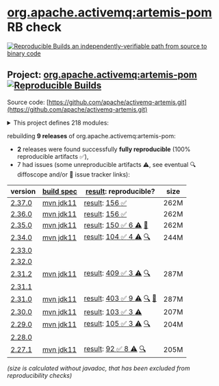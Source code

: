 [org.apache.activemq:artemis-pom](https://central.sonatype.com/artifact/org.apache.activemq/artemis-pom/versions) RB check
=======

[![Reproducible Builds](https://reproducible-builds.org/images/logos/rb.svg) an independently-verifiable path from source to binary code](https://reproducible-builds.org/)

## Project: [org.apache.activemq:artemis-pom](https://central.sonatype.com/artifact/org.apache.activemq/artemis-pom/versions) [![Reproducible Builds](https://img.shields.io/endpoint?url=https://raw.githubusercontent.com/jvm-repo-rebuild/reproducible-central/master/content/org/apache/activemq/artemis/badge.json)](https://github.com/jvm-repo-rebuild/reproducible-central/blob/master/content/org/apache/activemq/artemis/README.md)

Source code: [https://github.com/apache/activemq-artemis.git](https://github.com/apache/activemq-artemis.git)

<details><summary>This project defines 218 modules:</summary>

* [org.apache.activemq.examples.amqp:amqp](https://central.sonatype.com/artifact/org.apache.activemq.examples.amqp/amqp/2.37.0)
* [org.apache.activemq.examples.amqp:proton-clustered-cpp](https://central.sonatype.com/artifact/org.apache.activemq.examples.amqp/proton-clustered-cpp/2.37.0)
* [org.apache.activemq.examples.amqp:proton-ruby](https://central.sonatype.com/artifact/org.apache.activemq.examples.amqp/proton-ruby/2.37.0)
* [org.apache.activemq.examples.amqp:protoncpp](https://central.sonatype.com/artifact/org.apache.activemq.examples.amqp/protoncpp/2.37.0)
* [org.apache.activemq.examples.amqp:queue](https://central.sonatype.com/artifact/org.apache.activemq.examples.amqp/queue/2.37.0)
* [org.apache.activemq.examples.amqp:sasl-scram](https://central.sonatype.com/artifact/org.apache.activemq.examples.amqp/sasl-scram/2.37.0)
* [org.apache.activemq.examples.broker-connection:amqp-federation](https://central.sonatype.com/artifact/org.apache.activemq.examples.broker-connection/amqp-federation/2.37.0)
* [org.apache.activemq.examples.broker-connection:amqp-receiving-messages](https://central.sonatype.com/artifact/org.apache.activemq.examples.broker-connection/amqp-receiving-messages/2.37.0)
* [org.apache.activemq.examples.broker-connection:amqp-sending-messages](https://central.sonatype.com/artifact/org.apache.activemq.examples.broker-connection/amqp-sending-messages/2.37.0)
* [org.apache.activemq.examples.broker-connection:amqp-sending-messages-multicast](https://central.sonatype.com/artifact/org.apache.activemq.examples.broker-connection/amqp-sending-messages-multicast/2.37.0)
* [org.apache.activemq.examples.broker-connection:amqp-ssl-enabled](https://central.sonatype.com/artifact/org.apache.activemq.examples.broker-connection/amqp-ssl-enabled/2.37.0)
* [org.apache.activemq.examples.broker-connection:broker-connections](https://central.sonatype.com/artifact/org.apache.activemq.examples.broker-connection/broker-connections/2.37.0)
* [org.apache.activemq.examples.broker-connection:disaster-recovery](https://central.sonatype.com/artifact/org.apache.activemq.examples.broker-connection/disaster-recovery/2.37.0)
* [org.apache.activemq.examples.broker.camel:camel](https://central.sonatype.com/artifact/org.apache.activemq.examples.broker.camel/camel/2.37.0)
* [org.apache.activemq.examples.broker.camel:camel-broker](https://central.sonatype.com/artifact/org.apache.activemq.examples.broker.camel/camel-broker/2.37.0)
* [org.apache.activemq.examples.broker.camel:camel-war](https://central.sonatype.com/artifact/org.apache.activemq.examples.broker.camel/camel-war/2.37.0)
* [org.apache.activemq.examples.broker:auto-closeable](https://central.sonatype.com/artifact/org.apache.activemq.examples.broker/auto-closeable/2.37.0)
* [org.apache.activemq.examples.broker:broker-msg-auth-plugin](https://central.sonatype.com/artifact/org.apache.activemq.examples.broker/broker-msg-auth-plugin/2.37.0)
* [org.apache.activemq.examples.broker:broker-plugin](https://central.sonatype.com/artifact/org.apache.activemq.examples.broker/broker-plugin/2.37.0)
* [org.apache.activemq.examples.broker:browser](https://central.sonatype.com/artifact/org.apache.activemq.examples.broker/browser/2.37.0)
* [org.apache.activemq.examples.broker:cdi](https://central.sonatype.com/artifact/org.apache.activemq.examples.broker/cdi/2.37.0)
* [org.apache.activemq.examples.broker:client-kickoff](https://central.sonatype.com/artifact/org.apache.activemq.examples.broker/client-kickoff/2.37.0)
* [org.apache.activemq.examples.broker:completion-listener](https://central.sonatype.com/artifact/org.apache.activemq.examples.broker/completion-listener/2.37.0)
* [org.apache.activemq.examples.broker:consumer-rate-limit](https://central.sonatype.com/artifact/org.apache.activemq.examples.broker/consumer-rate-limit/2.37.0)
* [org.apache.activemq.examples.broker:context](https://central.sonatype.com/artifact/org.apache.activemq.examples.broker/context/2.37.0)
* [org.apache.activemq.examples.broker:core-bridge](https://central.sonatype.com/artifact/org.apache.activemq.examples.broker/core-bridge/2.37.0)
* [org.apache.activemq.examples.broker:database](https://central.sonatype.com/artifact/org.apache.activemq.examples.broker/database/2.37.0)
* [org.apache.activemq.examples.broker:dead-letter](https://central.sonatype.com/artifact/org.apache.activemq.examples.broker/dead-letter/2.37.0)
* [org.apache.activemq.examples.broker:delayed-redelivery](https://central.sonatype.com/artifact/org.apache.activemq.examples.broker/delayed-redelivery/2.37.0)
* [org.apache.activemq.examples.broker:divert](https://central.sonatype.com/artifact/org.apache.activemq.examples.broker/divert/2.37.0)
* [org.apache.activemq.examples.broker:durable-subscription](https://central.sonatype.com/artifact/org.apache.activemq.examples.broker/durable-subscription/2.37.0)
* [org.apache.activemq.examples.broker:embedded](https://central.sonatype.com/artifact/org.apache.activemq.examples.broker/embedded/2.37.0)
* [org.apache.activemq.examples.broker:embedded-simple](https://central.sonatype.com/artifact/org.apache.activemq.examples.broker/embedded-simple/2.37.0)
* [org.apache.activemq.examples.broker:exclusive-queue](https://central.sonatype.com/artifact/org.apache.activemq.examples.broker/exclusive-queue/2.37.0)
* [org.apache.activemq.examples.broker:expiry](https://central.sonatype.com/artifact/org.apache.activemq.examples.broker/expiry/2.37.0)
* [org.apache.activemq.examples.broker:http-transport](https://central.sonatype.com/artifact/org.apache.activemq.examples.broker/http-transport/2.37.0)
* [org.apache.activemq.examples.broker:instantiate-connection-factory](https://central.sonatype.com/artifact/org.apache.activemq.examples.broker/instantiate-connection-factory/2.37.0)
* [org.apache.activemq.examples.broker:interceptor](https://central.sonatype.com/artifact/org.apache.activemq.examples.broker/interceptor/2.37.0)
* [org.apache.activemq.examples.broker:interceptor-amqp](https://central.sonatype.com/artifact/org.apache.activemq.examples.broker/interceptor-amqp/2.37.0)
* [org.apache.activemq.examples.broker:interceptor-client](https://central.sonatype.com/artifact/org.apache.activemq.examples.broker/interceptor-client/2.37.0)
* [org.apache.activemq.examples.broker:interceptor-mqtt](https://central.sonatype.com/artifact/org.apache.activemq.examples.broker/interceptor-mqtt/2.37.0)
* [org.apache.activemq.examples.broker:jms-bridge](https://central.sonatype.com/artifact/org.apache.activemq.examples.broker/jms-bridge/2.37.0)
* [org.apache.activemq.examples.broker:jms-examples](https://central.sonatype.com/artifact/org.apache.activemq.examples.broker/jms-examples/2.37.0)
* [org.apache.activemq.examples.broker:jmx](https://central.sonatype.com/artifact/org.apache.activemq.examples.broker/jmx/2.37.0)
* [org.apache.activemq.examples.broker:jmx-ssl](https://central.sonatype.com/artifact/org.apache.activemq.examples.broker/jmx-ssl/2.37.0)
* [org.apache.activemq.examples.broker:large-message](https://central.sonatype.com/artifact/org.apache.activemq.examples.broker/large-message/2.37.0)
* [org.apache.activemq.examples.broker:last-value-queue](https://central.sonatype.com/artifact/org.apache.activemq.examples.broker/last-value-queue/2.37.0)
* [org.apache.activemq.examples.broker:management](https://central.sonatype.com/artifact/org.apache.activemq.examples.broker/management/2.37.0)
* [org.apache.activemq.examples.broker:management-notifications](https://central.sonatype.com/artifact/org.apache.activemq.examples.broker/management-notifications/2.37.0)
* [org.apache.activemq.examples.broker:message-counters](https://central.sonatype.com/artifact/org.apache.activemq.examples.broker/message-counters/2.37.0)
* [org.apache.activemq.examples.broker:message-group](https://central.sonatype.com/artifact/org.apache.activemq.examples.broker/message-group/2.37.0)
* [org.apache.activemq.examples.broker:message-group2](https://central.sonatype.com/artifact/org.apache.activemq.examples.broker/message-group2/2.37.0)
* [org.apache.activemq.examples.broker:message-priority](https://central.sonatype.com/artifact/org.apache.activemq.examples.broker/message-priority/2.37.0)
* [org.apache.activemq.examples.broker:netty-openssl](https://central.sonatype.com/artifact/org.apache.activemq.examples.broker/netty-openssl/2.37.0)
* [org.apache.activemq.examples.broker:no-consumer-buffering](https://central.sonatype.com/artifact/org.apache.activemq.examples.broker/no-consumer-buffering/2.37.0)
* [org.apache.activemq.examples.broker:opentelemetry](https://central.sonatype.com/artifact/org.apache.activemq.examples.broker/opentelemetry/2.37.0)
* [org.apache.activemq.examples.broker:paging](https://central.sonatype.com/artifact/org.apache.activemq.examples.broker/paging/2.37.0)
* [org.apache.activemq.examples.broker:pre-acknowledge](https://central.sonatype.com/artifact/org.apache.activemq.examples.broker/pre-acknowledge/2.37.0)
* [org.apache.activemq.examples.broker:producer-rate-limit](https://central.sonatype.com/artifact/org.apache.activemq.examples.broker/producer-rate-limit/2.37.0)
* [org.apache.activemq.examples.broker:queue](https://central.sonatype.com/artifact/org.apache.activemq.examples.broker/queue/2.37.0)
* [org.apache.activemq.examples.broker:queue-jakarta](https://central.sonatype.com/artifact/org.apache.activemq.examples.broker/queue-jakarta/2.37.0)
* [org.apache.activemq.examples.broker:queue-requestor](https://central.sonatype.com/artifact/org.apache.activemq.examples.broker/queue-requestor/2.37.0)
* [org.apache.activemq.examples.broker:queue-selector](https://central.sonatype.com/artifact/org.apache.activemq.examples.broker/queue-selector/2.37.0)
* [org.apache.activemq.examples.broker:reattach-node](https://central.sonatype.com/artifact/org.apache.activemq.examples.broker/reattach-node/2.37.0)
* [org.apache.activemq.examples.broker:request-reply](https://central.sonatype.com/artifact/org.apache.activemq.examples.broker/request-reply/2.37.0)
* [org.apache.activemq.examples.broker:scheduled-message](https://central.sonatype.com/artifact/org.apache.activemq.examples.broker/scheduled-message/2.37.0)
* [org.apache.activemq.examples.broker:security](https://central.sonatype.com/artifact/org.apache.activemq.examples.broker/security/2.37.0)
* [org.apache.activemq.examples.broker:security-keycloak](https://central.sonatype.com/artifact/org.apache.activemq.examples.broker/security-keycloak/2.37.0)
* [org.apache.activemq.examples.broker:security-ldap](https://central.sonatype.com/artifact/org.apache.activemq.examples.broker/security-ldap/2.37.0)
* [org.apache.activemq.examples.broker:security-manager](https://central.sonatype.com/artifact/org.apache.activemq.examples.broker/security-manager/2.37.0)
* [org.apache.activemq.examples.broker:send-acknowledgements](https://central.sonatype.com/artifact/org.apache.activemq.examples.broker/send-acknowledgements/2.37.0)
* [org.apache.activemq.examples.broker:shared-consumer](https://central.sonatype.com/artifact/org.apache.activemq.examples.broker/shared-consumer/2.37.0)
* [org.apache.activemq.examples.broker:slow-consumer](https://central.sonatype.com/artifact/org.apache.activemq.examples.broker/slow-consumer/2.37.0)
* [org.apache.activemq.examples.broker:spring-boot-integration](https://central.sonatype.com/artifact/org.apache.activemq.examples.broker/spring-boot-integration/2.37.0)
* [org.apache.activemq.examples.broker:spring-integration](https://central.sonatype.com/artifact/org.apache.activemq.examples.broker/spring-integration/2.37.0)
* [org.apache.activemq.examples.broker:ssl-enabled](https://central.sonatype.com/artifact/org.apache.activemq.examples.broker/ssl-enabled/2.37.0)
* [org.apache.activemq.examples.broker:ssl-enabled-crl-mqtt](https://central.sonatype.com/artifact/org.apache.activemq.examples.broker/ssl-enabled-crl-mqtt/2.37.0)
* [org.apache.activemq.examples.broker:ssl-enabled-dual-authentication](https://central.sonatype.com/artifact/org.apache.activemq.examples.broker/ssl-enabled-dual-authentication/2.37.0)
* [org.apache.activemq.examples.broker:static-selector](https://central.sonatype.com/artifact/org.apache.activemq.examples.broker/static-selector/2.37.0)
* [org.apache.activemq.examples.broker:temp-queue](https://central.sonatype.com/artifact/org.apache.activemq.examples.broker/temp-queue/2.37.0)
* [org.apache.activemq.examples.broker:topic](https://central.sonatype.com/artifact/org.apache.activemq.examples.broker/topic/2.37.0)
* [org.apache.activemq.examples.broker:topic-hierarchies](https://central.sonatype.com/artifact/org.apache.activemq.examples.broker/topic-hierarchies/2.37.0)
* [org.apache.activemq.examples.broker:topic-selector1](https://central.sonatype.com/artifact/org.apache.activemq.examples.broker/topic-selector1/2.37.0)
* [org.apache.activemq.examples.broker:topic-selector2](https://central.sonatype.com/artifact/org.apache.activemq.examples.broker/topic-selector2/2.37.0)
* [org.apache.activemq.examples.broker:transactional](https://central.sonatype.com/artifact/org.apache.activemq.examples.broker/transactional/2.37.0)
* [org.apache.activemq.examples.broker:xa-heuristic](https://central.sonatype.com/artifact/org.apache.activemq.examples.broker/xa-heuristic/2.37.0)
* [org.apache.activemq.examples.broker:xa-receive](https://central.sonatype.com/artifact/org.apache.activemq.examples.broker/xa-receive/2.37.0)
* [org.apache.activemq.examples.broker:xa-send](https://central.sonatype.com/artifact/org.apache.activemq.examples.broker/xa-send/2.37.0)
* [org.apache.activemq.examples.clustered:broker-clustered](https://central.sonatype.com/artifact/org.apache.activemq.examples.clustered/broker-clustered/2.37.0)
* [org.apache.activemq.examples.clustered:broker-features](https://central.sonatype.com/artifact/org.apache.activemq.examples.clustered/broker-features/2.37.0)
* [org.apache.activemq.examples.clustered:client-side-load-balancing](https://central.sonatype.com/artifact/org.apache.activemq.examples.clustered/client-side-load-balancing/2.37.0)
* [org.apache.activemq.examples.clustered:clustered-durable-subscription](https://central.sonatype.com/artifact/org.apache.activemq.examples.clustered/clustered-durable-subscription/2.37.0)
* [org.apache.activemq.examples.clustered:clustered-grouping](https://central.sonatype.com/artifact/org.apache.activemq.examples.clustered/clustered-grouping/2.37.0)
* [org.apache.activemq.examples.clustered:clustered-jgroups](https://central.sonatype.com/artifact/org.apache.activemq.examples.clustered/clustered-jgroups/2.37.0)
* [org.apache.activemq.examples.clustered:clustered-queue](https://central.sonatype.com/artifact/org.apache.activemq.examples.clustered/clustered-queue/2.37.0)
* [org.apache.activemq.examples.clustered:clustered-static-discovery](https://central.sonatype.com/artifact/org.apache.activemq.examples.clustered/clustered-static-discovery/2.37.0)
* [org.apache.activemq.examples.clustered:clustered-static-discovery-uri](https://central.sonatype.com/artifact/org.apache.activemq.examples.clustered/clustered-static-discovery-uri/2.37.0)
* [org.apache.activemq.examples.clustered:clustered-static-oneway](https://central.sonatype.com/artifact/org.apache.activemq.examples.clustered/clustered-static-oneway/2.37.0)
* [org.apache.activemq.examples.clustered:clustered-topic](https://central.sonatype.com/artifact/org.apache.activemq.examples.clustered/clustered-topic/2.37.0)
* [org.apache.activemq.examples.clustered:clustered-topic-uri](https://central.sonatype.com/artifact/org.apache.activemq.examples.clustered/clustered-topic-uri/2.37.0)
* [org.apache.activemq.examples.clustered:queue-message-redistribution](https://central.sonatype.com/artifact/org.apache.activemq.examples.clustered/queue-message-redistribution/2.37.0)
* [org.apache.activemq.examples.clustered:shared-storage-static-cluster](https://central.sonatype.com/artifact/org.apache.activemq.examples.clustered/shared-storage-static-cluster/2.37.0)
* [org.apache.activemq.examples.clustered:symmetric-cluster](https://central.sonatype.com/artifact/org.apache.activemq.examples.clustered/symmetric-cluster/2.37.0)
* [org.apache.activemq.examples.failover:application-layer-failover](https://central.sonatype.com/artifact/org.apache.activemq.examples.failover/application-layer-failover/2.37.0)
* [org.apache.activemq.examples.failover:broker-failover](https://central.sonatype.com/artifact/org.apache.activemq.examples.failover/broker-failover/2.37.0)
* [org.apache.activemq.examples.failover:client-side-failoverlistener](https://central.sonatype.com/artifact/org.apache.activemq.examples.failover/client-side-failoverlistener/2.37.0)
* [org.apache.activemq.examples.failover:colocated-failover](https://central.sonatype.com/artifact/org.apache.activemq.examples.failover/colocated-failover/2.37.0)
* [org.apache.activemq.examples.failover:colocated-failover-scale-down](https://central.sonatype.com/artifact/org.apache.activemq.examples.failover/colocated-failover-scale-down/2.37.0)
* [org.apache.activemq.examples.failover:ha-policy-autobackup](https://central.sonatype.com/artifact/org.apache.activemq.examples.failover/ha-policy-autobackup/2.37.0)
* [org.apache.activemq.examples.failover:multiple-failover](https://central.sonatype.com/artifact/org.apache.activemq.examples.failover/multiple-failover/2.37.0)
* [org.apache.activemq.examples.failover:multiple-failover-failback](https://central.sonatype.com/artifact/org.apache.activemq.examples.failover/multiple-failover-failback/2.37.0)
* [org.apache.activemq.examples.failover:non-transaction-failover](https://central.sonatype.com/artifact/org.apache.activemq.examples.failover/non-transaction-failover/2.37.0)
* [org.apache.activemq.examples.failover:replicated-failback](https://central.sonatype.com/artifact/org.apache.activemq.examples.failover/replicated-failback/2.37.0)
* [org.apache.activemq.examples.failover:replicated-failback-static](https://central.sonatype.com/artifact/org.apache.activemq.examples.failover/replicated-failback-static/2.37.0)
* [org.apache.activemq.examples.failover:replicated-multiple-failover](https://central.sonatype.com/artifact/org.apache.activemq.examples.failover/replicated-multiple-failover/2.37.0)
* [org.apache.activemq.examples.failover:replicated-transaction-failover](https://central.sonatype.com/artifact/org.apache.activemq.examples.failover/replicated-transaction-failover/2.37.0)
* [org.apache.activemq.examples.failover:scale-down](https://central.sonatype.com/artifact/org.apache.activemq.examples.failover/scale-down/2.37.0)
* [org.apache.activemq.examples.failover:stop-server-failover](https://central.sonatype.com/artifact/org.apache.activemq.examples.failover/stop-server-failover/2.37.0)
* [org.apache.activemq.examples.failover:transaction-failover](https://central.sonatype.com/artifact/org.apache.activemq.examples.failover/transaction-failover/2.37.0)
* [org.apache.activemq.examples.failover:zookeeper-single-pair-failback](https://central.sonatype.com/artifact/org.apache.activemq.examples.failover/zookeeper-single-pair-failback/2.37.0)
* [org.apache.activemq.examples.federation:broker-federation](https://central.sonatype.com/artifact/org.apache.activemq.examples.federation/broker-federation/2.37.0)
* [org.apache.activemq.examples.federation:federated-address](https://central.sonatype.com/artifact/org.apache.activemq.examples.federation/federated-address/2.37.0)
* [org.apache.activemq.examples.federation:federated-address-divert](https://central.sonatype.com/artifact/org.apache.activemq.examples.federation/federated-address-divert/2.37.0)
* [org.apache.activemq.examples.federation:federated-address-downstream](https://central.sonatype.com/artifact/org.apache.activemq.examples.federation/federated-address-downstream/2.37.0)
* [org.apache.activemq.examples.federation:federated-address-downstream-upstream](https://central.sonatype.com/artifact/org.apache.activemq.examples.federation/federated-address-downstream-upstream/2.37.0)
* [org.apache.activemq.examples.federation:federated-queue](https://central.sonatype.com/artifact/org.apache.activemq.examples.federation/federated-queue/2.37.0)
* [org.apache.activemq.examples.federation:federated-queue-downstream](https://central.sonatype.com/artifact/org.apache.activemq.examples.federation/federated-queue-downstream/2.37.0)
* [org.apache.activemq.examples.federation:federated-queue-downstream-upstream](https://central.sonatype.com/artifact/org.apache.activemq.examples.federation/federated-queue-downstream-upstream/2.37.0)
* [org.apache.activemq.examples.modules:artemis-jakarta-rar](https://central.sonatype.com/artifact/org.apache.activemq.examples.modules/artemis-jakarta-rar/2.37.0)
* [org.apache.activemq.examples.modules:artemis-jms-bridge](https://central.sonatype.com/artifact/org.apache.activemq.examples.modules/artemis-jms-bridge/2.37.0)
* [org.apache.activemq.examples.modules:artemis-rar](https://central.sonatype.com/artifact/org.apache.activemq.examples.modules/artemis-rar/2.37.0)
* [org.apache.activemq.examples.modules:artemis-tomcat-jndi-resources-sample](https://central.sonatype.com/artifact/org.apache.activemq.examples.modules/artemis-tomcat-jndi-resources-sample/2.37.0)
* [org.apache.activemq.examples.modules:broker-modules](https://central.sonatype.com/artifact/org.apache.activemq.examples.modules/broker-modules/2.37.0)
* [org.apache.activemq.examples.modules:inter-broker-bridge-pom](https://central.sonatype.com/artifact/org.apache.activemq.examples.modules/inter-broker-bridge-pom/2.37.0)
* [org.apache.activemq.examples.mqtt:clustered-queue-mqtt](https://central.sonatype.com/artifact/org.apache.activemq.examples.mqtt/clustered-queue-mqtt/2.37.0)
* [org.apache.activemq.examples.mqtt:mqtt-examples](https://central.sonatype.com/artifact/org.apache.activemq.examples.mqtt/mqtt-examples/2.37.0)
* [org.apache.activemq.examples.mqtt:publish-subscribe](https://central.sonatype.com/artifact/org.apache.activemq.examples.mqtt/publish-subscribe/2.37.0)
* [org.apache.activemq.examples.openwire:chat-example](https://central.sonatype.com/artifact/org.apache.activemq.examples.openwire/chat-example/2.37.0)
* [org.apache.activemq.examples.openwire:message-listener](https://central.sonatype.com/artifact/org.apache.activemq.examples.openwire/message-listener/2.37.0)
* [org.apache.activemq.examples.openwire:message-recovery](https://central.sonatype.com/artifact/org.apache.activemq.examples.openwire/message-recovery/2.37.0)
* [org.apache.activemq.examples.openwire:openwire-examples](https://central.sonatype.com/artifact/org.apache.activemq.examples.openwire/openwire-examples/2.37.0)
* [org.apache.activemq.examples.openwire:queue-openwire](https://central.sonatype.com/artifact/org.apache.activemq.examples.openwire/queue-openwire/2.37.0)
* [org.apache.activemq.examples.openwire:virtual-topic-mapping](https://central.sonatype.com/artifact/org.apache.activemq.examples.openwire/virtual-topic-mapping/2.37.0)
* [org.apache.activemq.examples.protocols:protocols](https://central.sonatype.com/artifact/org.apache.activemq.examples.protocols/protocols/2.37.0)
* [org.apache.activemq.examples.soak:artemis-jms-soak-example](https://central.sonatype.com/artifact/org.apache.activemq.examples.soak/artemis-jms-soak-example/2.37.0)
* [org.apache.activemq.examples.soak:openwire-perf](https://central.sonatype.com/artifact/org.apache.activemq.examples.soak/openwire-perf/2.37.0)
* [org.apache.activemq.examples.soak:perf-root](https://central.sonatype.com/artifact/org.apache.activemq.examples.soak/perf-root/2.37.0)
* [org.apache.activemq.examples.stomp:stomp](https://central.sonatype.com/artifact/org.apache.activemq.examples.stomp/stomp/2.37.0)
* [org.apache.activemq.examples.stomp:stomp-dual-authentication](https://central.sonatype.com/artifact/org.apache.activemq.examples.stomp/stomp-dual-authentication/2.37.0)
* [org.apache.activemq.examples.stomp:stomp-embedded-interceptor](https://central.sonatype.com/artifact/org.apache.activemq.examples.stomp/stomp-embedded-interceptor/2.37.0)
* [org.apache.activemq.examples.stomp:stomp-examples](https://central.sonatype.com/artifact/org.apache.activemq.examples.stomp/stomp-examples/2.37.0)
* [org.apache.activemq.examples.stomp:stomp-jms](https://central.sonatype.com/artifact/org.apache.activemq.examples.stomp/stomp-jms/2.37.0)
* [org.apache.activemq.examples.stomp:stomp-websockets](https://central.sonatype.com/artifact/org.apache.activemq.examples.stomp/stomp-websockets/2.37.0)
* [org.apache.activemq.examples.stomp:stomp1.1](https://central.sonatype.com/artifact/org.apache.activemq.examples.stomp/stomp1.1/2.37.0)
* [org.apache.activemq.examples.stomp:stomp1.2](https://central.sonatype.com/artifact/org.apache.activemq.examples.stomp/stomp1.2/2.37.0)
* [org.apache.activemq.examples:artemis-examples](https://central.sonatype.com/artifact/org.apache.activemq.examples/artemis-examples/2.37.0)
* [org.apache.activemq.examples:connection-router](https://central.sonatype.com/artifact/org.apache.activemq.examples/connection-router/2.37.0)
* [org.apache.activemq.examples:evenly-redirect](https://central.sonatype.com/artifact/org.apache.activemq.examples/evenly-redirect/2.37.0)
* [org.apache.activemq.examples:symmetric-redirect](https://central.sonatype.com/artifact/org.apache.activemq.examples/symmetric-redirect/2.37.0)
* [org.apache.activemq.examples:symmetric-simple](https://central.sonatype.com/artifact/org.apache.activemq.examples/symmetric-simple/2.37.0)
* [org.apache.activemq:activemq-branding](https://central.sonatype.com/artifact/org.apache.activemq/activemq-branding/2.37.0)
* [org.apache.activemq:apache-artemis](https://central.sonatype.com/artifact/org.apache.activemq/apache-artemis/2.37.0)
* [org.apache.activemq:artemis-amqp-protocol](https://central.sonatype.com/artifact/org.apache.activemq/artemis-amqp-protocol/2.37.0)
* [org.apache.activemq:artemis-bom](https://central.sonatype.com/artifact/org.apache.activemq/artemis-bom/2.37.0)
* [org.apache.activemq:artemis-boot](https://central.sonatype.com/artifact/org.apache.activemq/artemis-boot/2.37.0)
* [org.apache.activemq:artemis-cdi-client](https://central.sonatype.com/artifact/org.apache.activemq/artemis-cdi-client/2.37.0)
* [org.apache.activemq:artemis-cli](https://central.sonatype.com/artifact/org.apache.activemq/artemis-cli/2.37.0)
* [org.apache.activemq:artemis-commons](https://central.sonatype.com/artifact/org.apache.activemq/artemis-commons/2.37.0)
* [org.apache.activemq:artemis-console](https://central.sonatype.com/artifact/org.apache.activemq/artemis-console/2.37.0)
* [org.apache.activemq:artemis-core-client](https://central.sonatype.com/artifact/org.apache.activemq/artemis-core-client/2.37.0)
* [org.apache.activemq:artemis-core-client-all](https://central.sonatype.com/artifact/org.apache.activemq/artemis-core-client-all/2.37.0)
* [org.apache.activemq:artemis-core-client-osgi](https://central.sonatype.com/artifact/org.apache.activemq/artemis-core-client-osgi/2.37.0)
* [org.apache.activemq:artemis-dto](https://central.sonatype.com/artifact/org.apache.activemq/artemis-dto/2.37.0)
* [org.apache.activemq:artemis-features](https://central.sonatype.com/artifact/org.apache.activemq/artemis-features/2.37.0)
* [org.apache.activemq:artemis-hawtio-pom](https://central.sonatype.com/artifact/org.apache.activemq/artemis-hawtio-pom/2.37.0)
* [org.apache.activemq:artemis-hornetq-protocol](https://central.sonatype.com/artifact/org.apache.activemq/artemis-hornetq-protocol/2.37.0)
* [org.apache.activemq:artemis-hqclient-protocol](https://central.sonatype.com/artifact/org.apache.activemq/artemis-hqclient-protocol/2.37.0)
* [org.apache.activemq:artemis-image](https://central.sonatype.com/artifact/org.apache.activemq/artemis-image/2.37.0)
* [org.apache.activemq:artemis-image-examples](https://central.sonatype.com/artifact/org.apache.activemq/artemis-image-examples/2.37.0)
* [org.apache.activemq:artemis-jakarta-client](https://central.sonatype.com/artifact/org.apache.activemq/artemis-jakarta-client/2.37.0)
* [org.apache.activemq:artemis-jakarta-client-all](https://central.sonatype.com/artifact/org.apache.activemq/artemis-jakarta-client-all/2.37.0)
* [org.apache.activemq:artemis-jakarta-openwire-protocol](https://central.sonatype.com/artifact/org.apache.activemq/artemis-jakarta-openwire-protocol/2.37.0)
* [org.apache.activemq:artemis-jakarta-ra](https://central.sonatype.com/artifact/org.apache.activemq/artemis-jakarta-ra/2.37.0)
* [org.apache.activemq:artemis-jakarta-server](https://central.sonatype.com/artifact/org.apache.activemq/artemis-jakarta-server/2.37.0)
* [org.apache.activemq:artemis-jakarta-service-extensions](https://central.sonatype.com/artifact/org.apache.activemq/artemis-jakarta-service-extensions/2.37.0)
* [org.apache.activemq:artemis-jdbc-store](https://central.sonatype.com/artifact/org.apache.activemq/artemis-jdbc-store/2.37.0)
* [org.apache.activemq:artemis-jms-client](https://central.sonatype.com/artifact/org.apache.activemq/artemis-jms-client/2.37.0)
* [org.apache.activemq:artemis-jms-client-all](https://central.sonatype.com/artifact/org.apache.activemq/artemis-jms-client-all/2.37.0)
* [org.apache.activemq:artemis-jms-client-osgi](https://central.sonatype.com/artifact/org.apache.activemq/artemis-jms-client-osgi/2.37.0)
* [org.apache.activemq:artemis-jms-server](https://central.sonatype.com/artifact/org.apache.activemq/artemis-jms-server/2.37.0)
* [org.apache.activemq:artemis-journal](https://central.sonatype.com/artifact/org.apache.activemq/artemis-journal/2.37.0)
* [org.apache.activemq:artemis-junit](https://central.sonatype.com/artifact/org.apache.activemq/artemis-junit/2.37.0)
* [org.apache.activemq:artemis-junit-5](https://central.sonatype.com/artifact/org.apache.activemq/artemis-junit-5/2.37.0)
* [org.apache.activemq:artemis-junit-commons](https://central.sonatype.com/artifact/org.apache.activemq/artemis-junit-commons/2.37.0)
* [org.apache.activemq:artemis-junit-parent](https://central.sonatype.com/artifact/org.apache.activemq/artemis-junit-parent/2.37.0)
* [org.apache.activemq:artemis-lockmanager](https://central.sonatype.com/artifact/org.apache.activemq/artemis-lockmanager/2.37.0)
* [org.apache.activemq:artemis-lockmanager-api](https://central.sonatype.com/artifact/org.apache.activemq/artemis-lockmanager-api/2.37.0)
* [org.apache.activemq:artemis-lockmanager-ri](https://central.sonatype.com/artifact/org.apache.activemq/artemis-lockmanager-ri/2.37.0)
* [org.apache.activemq:artemis-log-annotation-processor](https://central.sonatype.com/artifact/org.apache.activemq/artemis-log-annotation-processor/2.37.0)
* [org.apache.activemq:artemis-maven-plugin](https://central.sonatype.com/artifact/org.apache.activemq/artemis-maven-plugin/2.37.0)
* [org.apache.activemq:artemis-mqtt-protocol](https://central.sonatype.com/artifact/org.apache.activemq/artemis-mqtt-protocol/2.37.0)
* [org.apache.activemq:artemis-openwire-protocol](https://central.sonatype.com/artifact/org.apache.activemq/artemis-openwire-protocol/2.37.0)
* [org.apache.activemq:artemis-plugin](https://central.sonatype.com/artifact/org.apache.activemq/artemis-plugin/2.37.0)
* [org.apache.activemq:artemis-pom](https://central.sonatype.com/artifact/org.apache.activemq/artemis-pom/2.37.0)
* [org.apache.activemq:artemis-project](https://central.sonatype.com/artifact/org.apache.activemq/artemis-project/2.37.0)
* [org.apache.activemq:artemis-protocols](https://central.sonatype.com/artifact/org.apache.activemq/artemis-protocols/2.37.0)
* [org.apache.activemq:artemis-quorum-api](https://central.sonatype.com/artifact/org.apache.activemq/artemis-quorum-api/2.37.0)
* [org.apache.activemq:artemis-quorum-ri](https://central.sonatype.com/artifact/org.apache.activemq/artemis-quorum-ri/2.37.0)
* [org.apache.activemq:artemis-ra](https://central.sonatype.com/artifact/org.apache.activemq/artemis-ra/2.37.0)
* [org.apache.activemq:artemis-selector](https://central.sonatype.com/artifact/org.apache.activemq/artemis-selector/2.37.0)
* [org.apache.activemq:artemis-server](https://central.sonatype.com/artifact/org.apache.activemq/artemis-server/2.37.0)
* [org.apache.activemq:artemis-server-osgi](https://central.sonatype.com/artifact/org.apache.activemq/artemis-server-osgi/2.37.0)
* [org.apache.activemq:artemis-service-extensions](https://central.sonatype.com/artifact/org.apache.activemq/artemis-service-extensions/2.37.0)
* [org.apache.activemq:artemis-spring-integration](https://central.sonatype.com/artifact/org.apache.activemq/artemis-spring-integration/2.37.0)
* [org.apache.activemq:artemis-stomp-protocol](https://central.sonatype.com/artifact/org.apache.activemq/artemis-stomp-protocol/2.37.0)
* [org.apache.activemq:artemis-unit-test-support](https://central.sonatype.com/artifact/org.apache.activemq/artemis-unit-test-support/2.37.0)
* [org.apache.activemq:artemis-web](https://central.sonatype.com/artifact/org.apache.activemq/artemis-web/2.37.0)
* [org.apache.activemq:artemis-website](https://central.sonatype.com/artifact/org.apache.activemq/artemis-website/2.37.0)
</details>

rebuilding **9 releases** of org.apache.activemq:artemis-pom:
- **2** releases were found successfully **fully reproducible** (100% reproducible artifacts :white_check_mark:),
- 7 had issues (some unreproducible artifacts :warning:, see eventual :mag: diffoscope and/or :memo: issue tracker links):

| version | [build spec](/BUILDSPEC.md) | [result](https://reproducible-builds.org/docs/jvm/): reproducible? | size |
| -- | --------- | ------ | -- |
| [2.37.0](https://central.sonatype.com/artifact/org.apache.activemq/artemis-pom/2.37.0/pom) | [mvn jdk11](artemis-2.37.0.buildspec) | [result](artemis-project-2.37.0.buildinfo): [156 :white_check_mark: ](artemis-project-2.37.0.buildcompare) | 262M |
| [2.36.0](https://central.sonatype.com/artifact/org.apache.activemq/artemis-pom/2.36.0/pom) | [mvn jdk11](artemis-2.36.0.buildspec) | [result](artemis-project-2.36.0.buildinfo): [156 :white_check_mark: ](artemis-project-2.36.0.buildcompare) | 262M |
| [2.35.0](https://central.sonatype.com/artifact/org.apache.activemq/artemis-pom/2.35.0/pom) | [mvn jdk11](artemis-2.35.0.buildspec) | [result](artemis-project-2.35.0.buildinfo): [150 :white_check_mark:  6 :warning:](artemis-project-2.35.0.buildcompare) [:memo:](https://issues.apache.org/jira/browse/ARTEMIS-4822) | 262M |
| [2.34.0](https://central.sonatype.com/artifact/org.apache.activemq/artemis-pom/2.34.0/pom) | [mvn jdk11](artemis-2.34.0.buildspec) | [result](artemis-project-2.34.0.buildinfo): [104 :white_check_mark:  4 :warning:](artemis-project-2.34.0.buildcompare) [:mag:](artemis-project-2.34.0.diffoscope) | 244M |
| [2.33.0](https://central.sonatype.com/artifact/org.apache.activemq/artemis-pom/2.33.0/pom) | | | |
| [2.32.0](https://central.sonatype.com/artifact/org.apache.activemq/artemis-pom/2.32.0/pom) | | | |
| [2.31.2](https://central.sonatype.com/artifact/org.apache.activemq/artemis-pom/2.31.2/pom) | [mvn jdk11](artemis-2.31.2.buildspec) | [result](artemis-pom-2.31.2.buildinfo): [409 :white_check_mark:  3 :warning:](artemis-pom-2.31.2.buildcompare) [:mag:](artemis-pom-2.31.2.diffoscope) | 287M |
| [2.31.1](https://central.sonatype.com/artifact/org.apache.activemq/artemis-pom/2.31.1/pom) | | | |
| [2.31.0](https://central.sonatype.com/artifact/org.apache.activemq/artemis-pom/2.31.0/pom) | [mvn jdk11](artemis-2.31.0.buildspec) | [result](artemis-pom-2.31.0.buildinfo): [403 :white_check_mark:  9 :warning:](artemis-pom-2.31.0.buildcompare) [:mag:](artemis-pom-2.31.0.diffoscope) [:memo:](https://github.com/apache/activemq-artemis/pull/4620) | 287M |
| [2.30.0](https://central.sonatype.com/artifact/org.apache.activemq/artemis-pom/2.30.0/pom) | [mvn jdk11](artemis-2.30.0.buildspec) | [result](artemis-pom-2.30.0.buildinfo): [103 :white_check_mark:  3 :warning:](artemis-pom-2.30.0.buildcompare) | 207M |
| [2.29.0](https://central.sonatype.com/artifact/org.apache.activemq/artemis-pom/2.29.0/pom) | [mvn jdk11](artemis-2.29.0.buildspec) | [result](artemis-pom-2.29.0.buildinfo): [105 :white_check_mark:  3 :warning:](artemis-pom-2.29.0.buildcompare) [:mag:](artemis-pom-2.29.0.diffoscope) | 204M |
| [2.28.0](https://central.sonatype.com/artifact/org.apache.activemq/artemis-pom/2.28.0/pom) | | | |
| [2.27.1](https://central.sonatype.com/artifact/org.apache.activemq/artemis-pom/2.27.1/pom) | [mvn jdk11](artemis-2.27.1.buildspec) | [result](artemis-pom-2.27.1.buildinfo): [92 :white_check_mark:  8 :warning:](artemis-pom-2.27.1.buildcompare) [:mag:](artemis-pom-2.27.1.diffoscope) | 205M |

<i>(size is calculated without javadoc, that has been excluded from reproducibility checks)</i>
